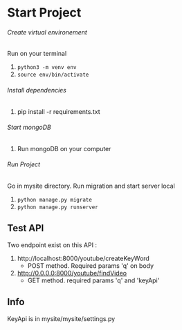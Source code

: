 # Start Project

###### Create virtual environement

Run on your terminal

1. ```python3 -m venv env```
2. ```source env/bin/activate```

###### Install dependencies

1. pip install -r requirements.txt

###### Start mongoDB 

1. Run mongoDB on your computer 

###### Run Project

Go in mysite directory. Run migration and start server local 

1. ```python manage.py migrate```
2. ```python manage.py runserver```

## Test API

Two endpoint exist on this API :

1. http://localhost:8000/youtube/createKeyWord
    - POST method. Required params 'q' on body
2. http://0.0.0.0:8000/youtube/findVideo 
    - GET method. required params 'q' and 'keyApi'
    
## Info

KeyApi is in mysite/mysite/settings.py 



